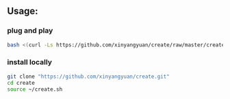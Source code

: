 ## Usage:
### plug and play
```bash
bash <(curl -Ls https://github.com/xinyangyuan/create/raw/master/create.sh)
```
### install locally
```bash
git clone "https://github.com/xinyangyuan/create.git"
cd create
source ~/create.sh
```

